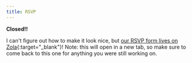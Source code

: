 ```yaml
---
title: RSVP
---
```


**Closed!!**

I can't figure out how to make it look nice, but [our RSVP form lives on Zola](https://www.zola.com/wedding/1inavere6/rsvp){:target="_blank"}!
Note: this will open in a new tab, so make sure to come back to this one for anything you were still working on.

